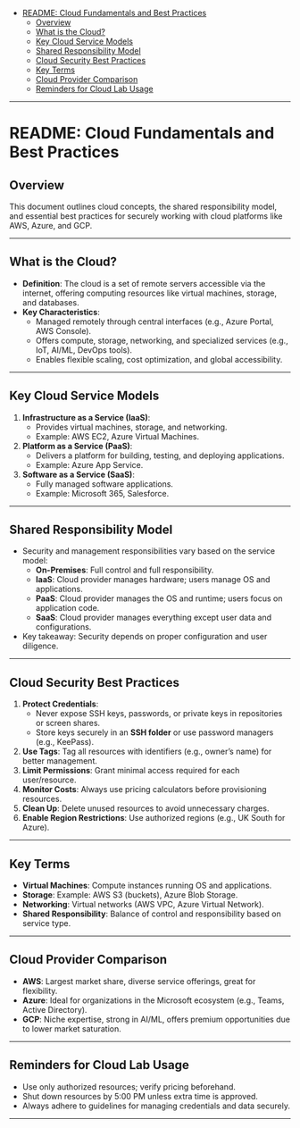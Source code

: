 - [README: Cloud Fundamentals and Best Practices](#readme-cloud-fundamentals-and-best-practices)
  - [Overview](#overview)
  - [What is the Cloud?](#what-is-the-cloud)
  - [Key Cloud Service Models](#key-cloud-service-models)
  - [Shared Responsibility Model](#shared-responsibility-model)
  - [Cloud Security Best Practices](#cloud-security-best-practices)
  - [Key Terms](#key-terms)
  - [Cloud Provider Comparison](#cloud-provider-comparison)
  - [Reminders for Cloud Lab Usage](#reminders-for-cloud-lab-usage)


---

# README: Cloud Fundamentals and Best Practices

## Overview

This document outlines cloud concepts, the shared responsibility model, and essential best practices for securely working with cloud platforms like AWS, Azure, and GCP.

---

## What is the Cloud?

- **Definition**: The cloud is a set of remote servers accessible via the internet, offering computing resources like virtual machines, storage, and databases.
- **Key Characteristics**:
  - Managed remotely through central interfaces (e.g., Azure Portal, AWS Console).
  - Offers compute, storage, networking, and specialized services (e.g., IoT, AI/ML, DevOps tools).
  - Enables flexible scaling, cost optimization, and global accessibility.

---

## Key Cloud Service Models

1. **Infrastructure as a Service (IaaS)**:
   - Provides virtual machines, storage, and networking.
   - Example: AWS EC2, Azure Virtual Machines.
2. **Platform as a Service (PaaS)**:
   - Delivers a platform for building, testing, and deploying applications.
   - Example: Azure App Service.
3. **Software as a Service (SaaS)**:
   - Fully managed software applications.
   - Example: Microsoft 365, Salesforce.

---

## Shared Responsibility Model

- Security and management responsibilities vary based on the service model:
  - **On-Premises**: Full control and full responsibility.
  - **IaaS**: Cloud provider manages hardware; users manage OS and applications.
  - **PaaS**: Cloud provider manages the OS and runtime; users focus on application code.
  - **SaaS**: Cloud provider manages everything except user data and configurations.
- Key takeaway: Security depends on proper configuration and user diligence.

---

## Cloud Security Best Practices

1. **Protect Credentials**:
   - Never expose SSH keys, passwords, or private keys in repositories or screen shares.
   - Store keys securely in an **SSH folder** or use password managers (e.g., KeePass).
2. **Use Tags**: Tag all resources with identifiers (e.g., owner’s name) for better management.
3. **Limit Permissions**: Grant minimal access required for each user/resource.
4. **Monitor Costs**: Always use pricing calculators before provisioning resources.
5. **Clean Up**: Delete unused resources to avoid unnecessary charges.
6. **Enable Region Restrictions**: Use authorized regions (e.g., UK South for Azure).

---

## Key Terms

- **Virtual Machines**: Compute instances running OS and applications.
- **Storage**: Example: AWS S3 (buckets), Azure Blob Storage.
- **Networking**: Virtual networks (AWS VPC, Azure Virtual Network).
- **Shared Responsibility**: Balance of control and responsibility based on service type.

---

## Cloud Provider Comparison

- **AWS**: Largest market share, diverse service offerings, great for flexibility.
- **Azure**: Ideal for organizations in the Microsoft ecosystem (e.g., Teams, Active Directory).
- **GCP**: Niche expertise, strong in AI/ML, offers premium opportunities due to lower market saturation.

---

## Reminders for Cloud Lab Usage

- Use only authorized resources; verify pricing beforehand.
- Shut down resources by 5:00 PM unless extra time is approved.
- Always adhere to guidelines for managing credentials and data securely.

---
